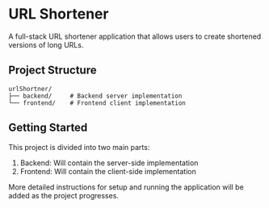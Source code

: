 # URL Shortener

A full-stack URL shortener application that allows users to create shortened versions of long URLs.

## Project Structure

```
urlShortner/
├── backend/     # Backend server implementation
└── frontend/    # Frontend client implementation
```

## Getting Started

This project is divided into two main parts:
1. Backend: Will contain the server-side implementation
2. Frontend: Will contain the client-side implementation

More detailed instructions for setup and running the application will be added as the project progresses. 
